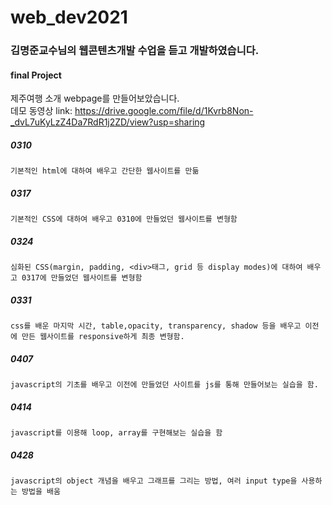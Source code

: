 # web_dev2021

### 김명준교수님의 웹콘텐츠개발 수업을 듣고 개발하였습니다.

#### final Project
제주여행 소개 webpage를 만들어보았습니다. <br>
데모 동영상 link: https://drive.google.com/file/d/1Kvrb8Non-_dvL7uKyLzZ4Da7RdR1j2ZD/view?usp=sharing


##### 0310 
```
기본적인 html에 대하여 배우고 간단한 웹사이트를 만듦
```

##### 0317
```
기본적인 CSS에 대하여 배우고 0310에 만들었던 웹사이트를 변형함
```


##### 0324
```
심화된 CSS(margin, padding, <div>태그, grid 등 display modes)에 대하여 배우고 0317에 만들었던 웹사이트를 변형함
```

##### 0331
```
css를 배운 마지막 시간, table,opacity, transparency, shadow 등을 배우고 이전에 만든 웹사이트를 responsive하게 최종 변형함. 
```
##### 0407
```
javascript의 기초를 배우고 이전에 만들었던 사이트를 js를 통해 만들어보는 실습을 함.
```

##### 0414
```
javascript를 이용해 loop, array를 구현해보는 실습을 함 
```
##### 0428
```
javascript의 object 개념을 배우고 그래프를 그리는 방법, 여러 input type을 사용하는 방법을 배움
```
